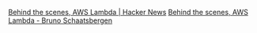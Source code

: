 
[Behind the scenes, AWS Lambda | Hacker News](https://news.ycombinator.com/item?id=27792951)
[Behind the scenes, AWS Lambda - Bruno Schaatsbergen](https://bschaatsbergen.com/behind-the-scenes-lambda)
